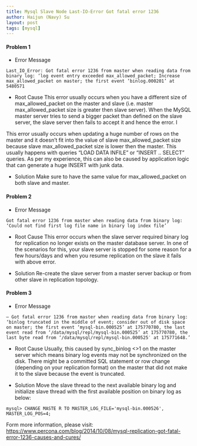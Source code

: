 ```yaml
---
title: Mysql Slave Node Last-IO-Error Got fatal error 1236
author: Haijun (Navy) Su
layout: post
tags: [mysql]
---
```



#### Problem 1
* Error Message
```
Last_IO_Error: Got fatal error 1236 from master when reading data from binary log: ‘log event entry exceeded max_allowed_packet; Increase max_allowed_packet on master; the first event ‘binlog.000201’ at 5480571
```

* Root Cause
This error usually occurs when you have a different size of max_allowed_packet on the master and slave (i.e. master max_allowed_packet size is greater then slave server). When the MySQL master server tries to send a bigger packet than defined on the slave server,  the slave server then fails to accept it and hence the error. I

This error usually occurs when updating a huge number of rows on the master and it doesn’t fit into the value of slave max_allowed_packet size because slave max_allowed_packet size is lower then the master. This usually happens with queries “LOAD DATA INFILE” or “INSERT .. SELECT” queries. As per my experience, this can also be caused by application logic that can generate a huge INSERT with junk data.

* Solution
Make sure to have the same value for max_allowed_packet on both slave and master.



#### Problem 2
* Error Message
```
Got fatal error 1236 from master when reading data from binary log: ‘Could not find first log file name in binary log index file’
```

* Root Cause
This error occurs when the slave server required binary log for replication no longer exists on the master database server. In one of the scenarios for this, your slave server is stopped for some reason for a few hours/days and when you resume replication on the slave it fails with above error.

* Solution
Re-create the slave server from a master server backup or from other slave in replication topology.

#### Problem 3
* Error Message
```
— Got fatal error 1236 from master when reading data from binary log: ‘binlog truncated in the middle of event; consider out of disk space on master; the first event ‘mysql-bin.000525’ at 175770780, the last event read from ‘/data/mysql/repl/mysql-bin.000525’ at 175770780, the last byte read from ‘/data/mysql/repl/mysql-bin.000525′ at 175771648.’
```

* Root Cause
Usually, this caused by sync_binlog <>1 on the master server which means binary log events may not be synchronized on the disk. There might be a committed SQL statement or row change (depending on your replication format) on the master that did not make it to the slave because the event is truncated.

* Solution
Move the slave thread to the next available binary log and initialize slave thread with the first available position on binary log as below:
```
mysql> CHANGE MASTE R TO MASTER_LOG_FILE='mysql-bin.000526', MASTER_LOG_POS=4;
```



Form more information, please visit: <https://www.percona.com/blog/2014/10/08/mysql-replication-got-fatal-error-1236-causes-and-cures/>



